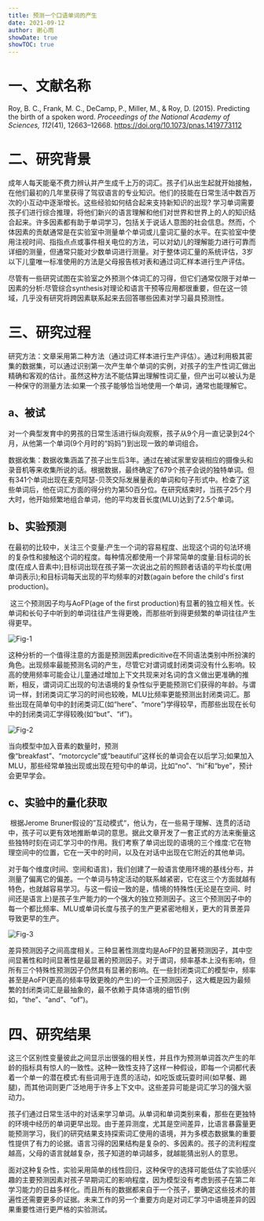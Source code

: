 ```yaml
---
title: 预测一个口语单词的产生
date: 2021-09-12
author: 谢心雨
showDate: true
showTOC: true
---
```


# 一、文献名称

Roy, B. C., Frank, M. C., DeCamp, P., Miller, M., & Roy, D. (2015). Predicting the birth of a spoken word. *Proceedings of the National Academy of Sciences, 112*(41), 12663–12668. https://doi.org/10.1073/pnas.1419773112 

# 二、研究背景

​		成年人每天能毫不费力辨认并产生成千上万的词汇。孩子们从出生起就开始接触，在他们最初的几年里获得了驾驭语言的专业知识。他们的技能在日常生活中数百万次的小互动中逐渐增长。这些经验如何结合起来支持新知识的出现? 学习单词需要孩子们进行综合推理，将他们新兴的语言理解和他们对世界和世界上的人的知识结合起来。许多因素都有助于单词学习，包括关于说话人意图的社会信息。然而，个体因素的贡献通常是在实验室中测量单个单词或儿童词汇量的水平。在实验室中使用注视时间、指指点点或事件相关电位的方法，可以对幼儿的理解能力进行可靠而详细的测量，但通常只能对少数单词进行测量。对于整体词汇量的系统评估，3岁以下儿童唯一标准使用的方法是父母报告核对表和通过词汇样本进行生产评估。

​		尽管有一些研究试图在实验室之外预测个体词汇的习得，但它们通常仅限于对单一因素的分析:尽管综合synthesis对理论和语言干预等应用都很重要，但在这一领域，几乎没有研究将跨因素联系起来去回答哪些因素对学习最具预测性。

# 三、研究过程

​		研究方法：文章采用第二种方法（通过词汇样本进行生产评估）。通过利用极其密集的数据集，可以通过识别第一次产生单个单词的实例，对孩子的生产性词汇做出精确和客观的估计。虽然这种方法不能估算出理解性词汇量，但产出可以被认为是一种保守的测量方法:如果一个孩子能够恰当地使用一个单词，通常也能理解它。

## a、被试

对一个典型发育中的男孩的日常生活进行纵向观察，孩子从9个月一直记录到24个月，从他第一个单词(9个月时的“妈妈”)到出现一致的单词组合。

数据收集：数据收集涵盖了孩子出生后3年。通过在被试家里安装相应的摄像头和录音机等来收集所说的话。根据数据，最终确定了679个孩子会说的独特单词。但有341个单词出现在麦克阿瑟-贝茨交际发展量表的单词和句子形式中。检查了这些单词后，他在词汇方面的得分约为第50百分位。在研究结束时，当孩子25个月大时，他开始频繁地组合单词，他的平均发音长度(MLU)达到了2.5个单词。

## b、实验预测

​		在最初的比较中，关注三个变量:产生一个词的容易程度、出现这个词的句法环境的复杂性和接触这个词的程度。每种情况都使用一个非常简单的度量:目标词的长度(在成人音素中);目标词出现在孩子第一次说出之前的照顾者话语的平均长度(用单词表示);和目标词每天出现的平均频率的对数(again before the child's first  production)。

​		这三个预测因子均与AoFP(age of the first production)有显著的独立相关性。长单词和长句子中听到的单词往往产生得更晚，而那些听到得更频繁的单词往往产生得更早。

![Fig-1]()

​		这种分析的一个值得注意的方面是预测因素predicitive在不同语法类别中所扮演的角色。出现频率最能预测名词的产生，尽管它对谓词或封闭类词没有什么影响。较高的使用频率可能会让儿童通过增加上下文共现来对名词的含义做出更准确的推断，相反，谓词词汇出现的句法语境的复杂性似乎更能预测它们获得的年龄。与谓词一样，封闭类词汇学习的时间也较晚，MLU比频率更能预测出封闭类词汇。那些出现在简单句中的封闭类词汇(如“here”、“more”)学得较早，而那些出现在长句中的封闭类词汇学得较晚(如“but”、“if”)。

![Fig-2]()

当向模型中加入音素的数量时，预测像“breakfast”、“motorcycle”或“beautiful”这样长的单词会在以后学习;如果加入MLU，那些经常单独出现或出现在短句中的单词，比如“no”、“hi”和“bye”，预计会更早学会。

## c、实验中的量化获取

​		根据Jerome Bruner假设的”互动模式“，他认为，在一些易于理解、连贯的活动中，孩子可以更有效地推断单词的意思。据此文章开发了一套正式的方法来衡量这些独特时刻在词汇学习中的作用。我们考察了单词出现的语境的三个维度:它在物理空间中的位置，它在一天中的时间，以及在对话中出现在它附近的其他单词。

​		对于每个维度(时间、空间和语言)，我们创建了一般语言使用环境的基线分布，并测量了偏离它的偏差。一个单词与特定活动的联系越紧密，它在这三个方面就越有特色，也就越容易学习。与这一假设一致的是，情境的特殊性(无论是在空间、时间还是语言上)是孩子生产能力的一个强大的独立预测因子。这三个预测因子中的每一个都比频率、MLU或单词长度与孩子的生产更紧密地相关，更大的背景差异导致更早的生产。

![Fig-3]()

差异预测因子之间高度相关。三种显著性测度均是AoFP的显著预测因子，其中空间显著性和时间显著性是最显著的预测因子。对于谓词，频率基本上没有影响，但所有三个特殊性预测因子仍然具有显著的影响。在一些封闭类词汇的模型中，频率甚至是AoFP(更高的频率导致更晚的产生)的一个正预测因子，这大概是因为最频繁的封闭类词汇是最抽象的，最不依赖于具体语境的细节(例如，“the”、“and”、“of”)。

# 四、研究结果

​		这三个区别性变量彼此之间显示出很强的相关性，并且作为预测单词首次产生的年龄的指标具有惊人的一致性。这种一致性支持了这样一种假设，即每一个词都代表着一个单一的潜在模式:有些词用于连贯的活动，如吃饭或玩耍时间(如早餐、踢腿)，而其他词则更广泛地用于许多上下文中。这些差异可能是词汇学习的强大驱动力。

​	孩子们通过日常生活中的对话来学习单词。从单词和单词类别来看，那些在更独特的环境中经历的单词更早出现。由于差异测度，尤其是空间差异，比语言暴露量更能预测学习，我们的研究结果支持探索词汇使用的语境，并为多模态数据集的重要性提供了有力的论据。语言习得的因果结构是复杂的、多因素的。孩子的流利程度越高，父母的语言就越复杂，孩子知道的单词越多，就越能猜出别人的意思。

​		面对这种复杂性，实验采用简单的线性回归，这种保守的选择可能低估了实验感兴趣的主要预测因素对孩子早期词汇的影响程度，因为模型没有考虑到孩子在第二年学习能力的日益多样化。而且所有的数据都来自于一个孩子，要确定这些技术的普遍性还需要更多的证据。未来工作的另一个重要方向是对词汇学习中语境差异的因果重要性进行更严格的实验测试。